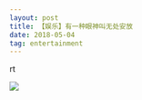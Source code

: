 ```yaml
---
layout: post
title: 【娱乐】有一种眼神叫无处安放 
date: 2018-05-04 
tag: entertainment
---
```


rt

![](/images/posts/entertainment/expression1.gif)
